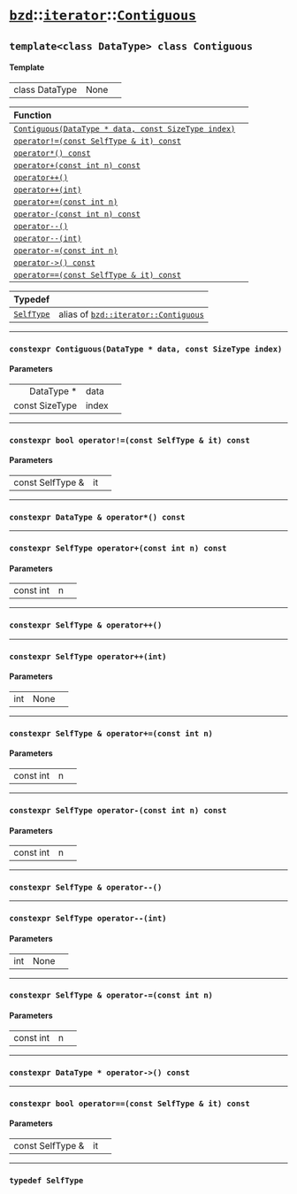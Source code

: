 # [`bzd`](../../../index.md)::[`iterator`](../../index.md)::[`Contiguous`](../index.md)

## `template<class DataType> class Contiguous`

#### Template
||||
|---:|:---|:---|
|class DataType|None||

|Function||
|:---|:---|
|[`Contiguous(DataType * data, const SizeType index)`](./index.md)||
|[`operator!=(const SelfType & it) const`](./index.md)||
|[`operator*() const`](./index.md)||
|[`operator+(const int n) const`](./index.md)||
|[`operator++()`](./index.md)||
|[`operator++(int)`](./index.md)||
|[`operator+=(const int n)`](./index.md)||
|[`operator-(const int n) const`](./index.md)||
|[`operator--()`](./index.md)||
|[`operator--(int)`](./index.md)||
|[`operator-=(const int n)`](./index.md)||
|[`operator->() const`](./index.md)||
|[`operator==(const SelfType & it) const`](./index.md)||

|Typedef||
|:---|:---|
|[`SelfType`](./index.md)|alias of [`bzd::iterator::Contiguous`](./index.md)|
------
### `constexpr Contiguous(DataType * data, const SizeType index)`

#### Parameters
||||
|---:|:---|:---|
|DataType *|data||
|const SizeType|index||
------
### `constexpr bool operator!=(const SelfType & it) const`

#### Parameters
||||
|---:|:---|:---|
|const SelfType &|it||
------
### `constexpr DataType & operator*() const`

------
### `constexpr SelfType operator+(const int n) const`

#### Parameters
||||
|---:|:---|:---|
|const int|n||
------
### `constexpr SelfType & operator++()`

------
### `constexpr SelfType operator++(int)`

#### Parameters
||||
|---:|:---|:---|
|int|None||
------
### `constexpr SelfType & operator+=(const int n)`

#### Parameters
||||
|---:|:---|:---|
|const int|n||
------
### `constexpr SelfType operator-(const int n) const`

#### Parameters
||||
|---:|:---|:---|
|const int|n||
------
### `constexpr SelfType & operator--()`

------
### `constexpr SelfType operator--(int)`

#### Parameters
||||
|---:|:---|:---|
|int|None||
------
### `constexpr SelfType & operator-=(const int n)`

#### Parameters
||||
|---:|:---|:---|
|const int|n||
------
### `constexpr DataType * operator->() const`

------
### `constexpr bool operator==(const SelfType & it) const`

#### Parameters
||||
|---:|:---|:---|
|const SelfType &|it||
------
### `typedef SelfType`

